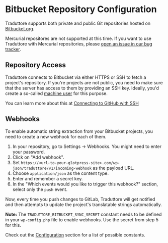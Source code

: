 #  Bitbucket Repository Configuration

Traduttore supports both private and public Git repositories hosted on [Bitbucket.org](https:/bitbucket.org).

Mercurial repositores are not supported at this time. If you want to use Traduttore with Mercurial repositories, please [open an issue in our bug tracker](https://github.com/wearerequired/traduttore/issues).

## Repository Access

Traduttore connects to Bitbucket via either HTTPS or SSH to fetch a project's repository. If you're projects are not public, you need to make sure that the server has access to them by providing an SSH key. Ideally, you'd create a so-called [machine user](https://developer.github.com/v3/guides/managing-deploy-keys/#machine-users) for this purpose.

You can learn more about this at [Connecting to GitHub with SSH](https://help.github.com/articles/connecting-to-github-with-ssh/)

## Webhooks

To enable automatic string extraction from your Bitbucket projects, you need to create a new webhook for each of them.

1. In your repository, go to Settings -> Webhooks. You might need to enter your password.
2. Click on "Add webhook".
3. Set `https://<url-to-your-glotpress-site>.com/wp-json/traduttore/v1/incoming-webhook` as the payload URL.
4. Choose `application/json` as the content type.
5. Enter and remember a secret key.
6. In the "Which events would you like to trigger this webhook?" section, select only the `push` event.

Now, every time you push changes to GitLab, Traduttore will get notified and then attempts to update the project's translatable strings automatically.

**Note:** The `TRADUTTORE_BITBUCKET_SYNC_SECRET` constant needs to be defined in your `wp-config.php` file to enable webhooks. Use the secret from step 5 for this.

Check out the [Configuration](configuration.md) section for a list of possible constants.
